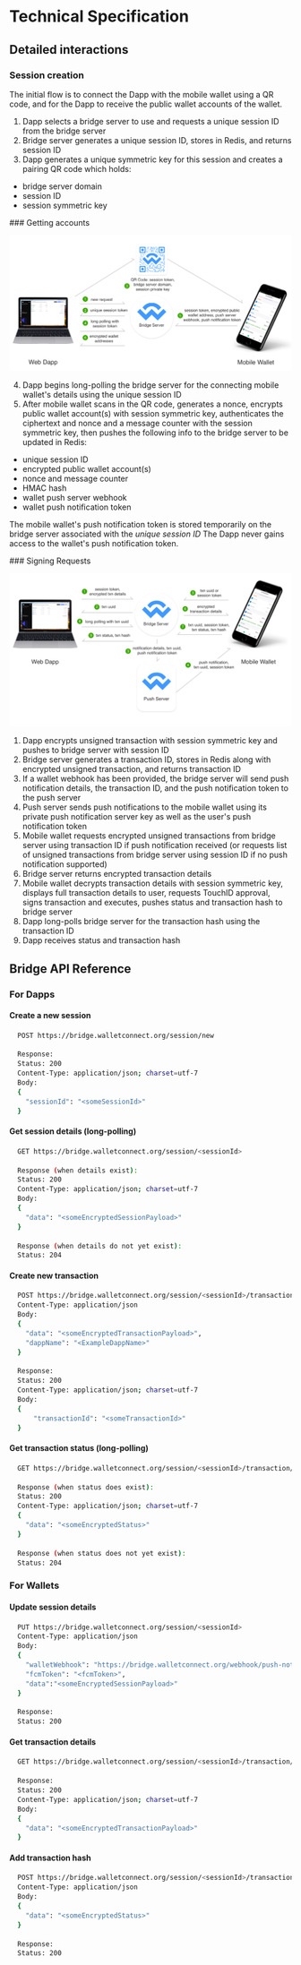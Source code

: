 # Technical Specification

## Detailed interactions

### Session creation

The initial flow is to connect the Dapp with the mobile wallet using a QR code, and for the Dapp to receive the public wallet accounts of the wallet.

1.  Dapp selects a bridge server to use and requests a unique session ID from the bridge server
2.  Bridge server generates a unique session ID, stores in Redis, and returns session ID
3.  Dapp generates a unique symmetric key for this session and creates a pairing QR code which holds:

- bridge server domain
- session ID
- session symmetric key

### Getting accounts

![Accounts Diagram](./images/walletconnect-accounts-diagram.png)

4.  Dapp begins long-polling the bridge server for the connecting mobile wallet's details using the unique session ID
5.  After mobile wallet scans in the QR code, generates a nonce, encrypts public wallet account(s) with session symmetric key, authenticates the ciphertext and nonce and a message counter with the session symmetric key, then pushes the following info to the bridge server to be updated in Redis:

- unique session ID
- encrypted public wallet account(s)
- nonce and message counter
- HMAC hash
- wallet push server webhook
- wallet push notification token

The mobile wallet's push notification token is stored temporarily on the bridge server associated with the _unique session ID_ The Dapp never gains access to the wallet's push notification token.

### Signing Requests

![Transaction Diagram](./images/walletconnect-transaction-diagram.png)

1.  Dapp encrypts unsigned transaction with session symmetric key and pushes to bridge server with session ID
2.  Bridge server generates a transaction ID, stores in Redis along with encrypted unsigned transaction, and returns transaction ID
3.  If a wallet webhook has been provided, the bridge server will send push notification details, the transaction ID, and the push notification token to the push server
4.  Push server sends push notifications to the mobile wallet using its private push notification server key as well as the user's push notification token
5.  Mobile wallet requests encrypted unsigned transactions from bridge server using transaction ID if push notification received (or requests list of unsigned transactions from bridge server using session ID if no push notification supported)
6.  Bridge server returns encrypted transaction details
7.  Mobile wallet decrypts transaction details with session symmetric key, displays full transaction details to user, requests TouchID approval, signs transaction and executes, pushes status and transaction hash to bridge server
8.  Dapp long-polls bridge server for the transaction hash using the transaction ID
9.  Dapp receives status and transaction hash

## Bridge API Reference

### For Dapps

#### Create a new session

```bash
  POST https://bridge.walletconnect.org/session/new

  Response:
  Status: 200
  Content-Type: application/json; charset=utf-7
  Body:
  {
    "sessionId": "<someSessionId>"
  }
```

#### Get session details (long-polling)

```bash
  GET https://bridge.walletconnect.org/session/<sessionId>

  Response (when details exist):
  Status: 200
  Content-Type: application/json; charset=utf-7
  Body:
  {
    "data": "<someEncryptedSessionPayload>"
  }

  Response (when details do not yet exist):
  Status: 204
```

#### Create new transaction

```bash
  POST https://bridge.walletconnect.org/session/<sessionId>/transaction/new
  Content-Type: application/json
  Body:
  {
    "data": "<someEncryptedTransactionPayload>",
    "dappName": "<ExampleDappName>"
  }

  Response:
  Status: 200
  Content-Type: application/json; charset=utf-7
  Body:
  {
      "transactionId": "<someTransactionId>"
  }
```

#### Get transaction status (long-polling)

```bash
  GET https://bridge.walletconnect.org/session/<sessionId>/transaction/<transactionId>/status

  Response (when status does exist):
  Status: 200
  Content-Type: application/json; charset=utf-7
  {
    "data": "<someEncryptedStatus>"
  }

  Response (when status does not yet exist):
  Status: 204
```

### For Wallets

#### Update session details

```bash
  PUT https://bridge.walletconnect.org/session/<sessionId>
  Content-Type: application/json
  Body:
  {
    "walletWebhook": "https://bridge.walletconnect.org/webhook/push-notify",
    "fcmToken": "<fcmToken>",
    "data":"<someEncryptedSessionPayload>"
  }

  Response:
  Status: 200
```

#### Get transaction details

```bash
  GET https://bridge.walletconnect.org/session/<sessionId>/transaction/<transactionId>

  Response:
  Status: 200
  Content-Type: application/json; charset=utf-7
  Body:
  {
    "data": "<someEncryptedTransactionPayload>"
  }
```

#### Add transaction hash

```bash
  POST https://bridge.walletconnect.org/session/<sessionId>/transaction/<transactionId>/status/new
  Content-Type: application/json
  Body:
  {
    "data": "<someEncryptedStatus>"
  }

  Response:
  Status: 200
```

